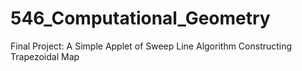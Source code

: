 # 546_Computational_Geometry
Final Project: A Simple Applet of Sweep Line Algorithm Constructing Trapezoidal Map
